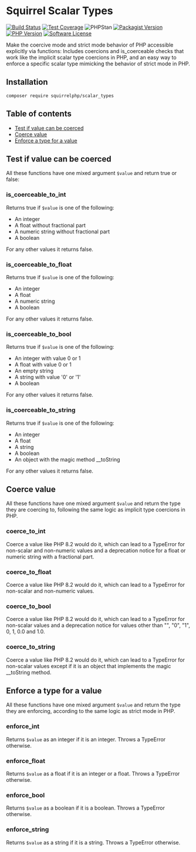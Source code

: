 Squirrel Scalar Types
=====================

[![Build Status](https://img.shields.io/travis/com/squirrelphp/scalar_types.svg)](https://travis-ci.com/squirrelphp/scalar_types) [![Test Coverage](https://api.codeclimate.com/v1/badges/24a5dad790d20148e10a/test_coverage)](https://codeclimate.com/github/squirrelphp/scalar_types/test_coverage) ![PHPStan](https://img.shields.io/badge/style-level%209-success.svg?style=flat-round&label=phpstan) [![Packagist Version](https://img.shields.io/packagist/v/squirrelphp/scalar_types.svg?style=flat-round)](https://packagist.org/packages/squirrelphp/scalar_types) [![PHP Version](https://img.shields.io/packagist/php-v/squirrelphp/scalar_types.svg)](https://packagist.org/packages/squirrelphp/scalar_types) [![Software License](https://img.shields.io/badge/license-MIT-success.svg?style=flat-round)](LICENSE)

Make the coercive mode and strict mode behavior of PHP accessible explicitly via functions: Includes coercions and is_coerceable checks that work like the implicit scalar type coercions in PHP, and an easy way to enforce a specific scalar type mimicking the behavior of strict mode in PHP.

Installation
------------

    composer require squirrelphp/scalar_types

Table of contents
-----------------

- [Test if value can be coerced](#test-if-value-can-be-coerced)
- [Coerce value](#coerce-value)
- [Enforce a type for a value](#enforce-a-type-for-a-value)

Test if value can be coerced
----------------------------

All these functions have one mixed argument `$value` and return true or false:

### is_coerceable_to_int

Returns true if `$value` is one of the following:

- An integer
- A float without fractional part
- A numeric string without fractional part
- A boolean

For any other values it returns false.

### is_coerceable_to_float

Returns true if `$value` is one of the following:

- An integer
- A float
- A numeric string
- A boolean

For any other values it returns false.

### is_coerceable_to_bool

Returns true if `$value` is one of the following:

- An integer with value 0 or 1
- A float with value 0 or 1
- An empty string
- A string with value '0' or '1'
- A boolean

For any other values it returns false.

### is_coerceable_to_string

Returns true if `$value` is one of the following:

- An integer
- A float
- A string
- A boolean
- An object with the magic method __toString

For any other values it returns false.

Coerce value
------------

All these functions have one mixed argument `$value` and return the type they are coercing to, following the same logic as implicit type coercions in PHP.

### coerce_to_int

Coerce a value like PHP 8.2 would do it, which can lead to a TypeError for non-scalar and non-numeric values and a deprecation notice for a float or numeric string with a fractional part.

### coerce_to_float

Coerce a value like PHP 8.2 would do it, which can lead to a TypeError for non-scalar and non-numeric values.

### coerce_to_bool

Coerce a value like PHP 8.2 would do it, which can lead to a TypeError for non-scalar values and a deprecation notice for values other than "", "0", "1", 0, 1, 0.0 and 1.0.

### coerce_to_string

Coerce a value like PHP 8.2 would do it, which can lead to a TypeError for non-scalar values except if it is an object that implements the magic __toString method.

Enforce a type for a value
--------------------------

All these functions have one mixed argument `$value` and return the type they are enforcing, according to the same logic as strict mode in PHP.

### enforce_int

Returns `$value` as an integer if it is an integer. Throws a TypeError otherwise.

### enforce_float

Returns `$value` as a float if it is an integer or a float. Throws a TypeError otherwise.

### enforce_bool

Returns `$value` as a boolean if it is a boolean. Throws a TypeError otherwise.

### enforce_string

Returns `$value` as a string if it is a string. Throws a TypeError otherwise.